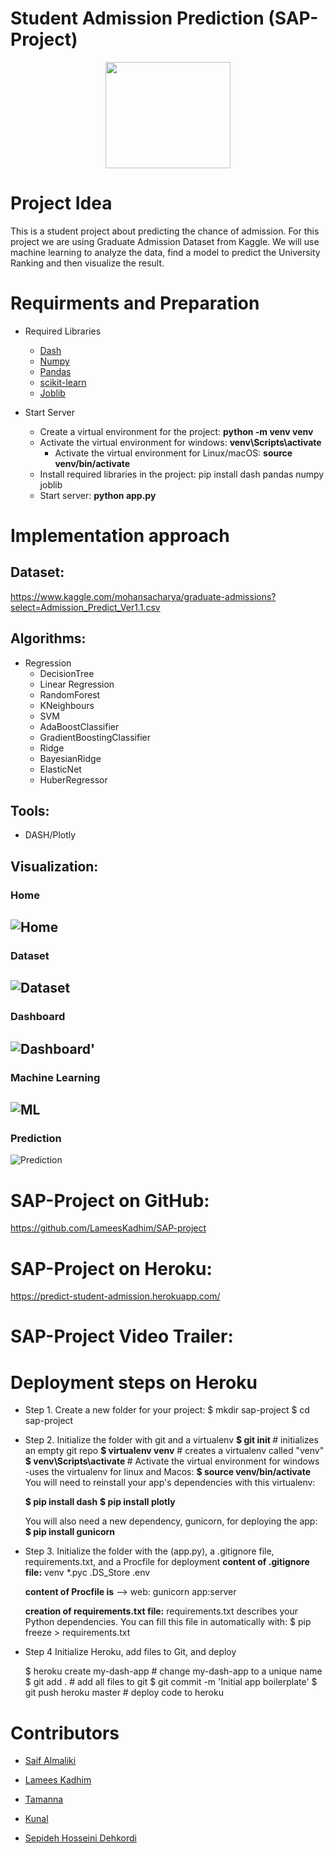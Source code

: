 # Student Admission Prediction (SAP-Project)

<p align="center">
<img src="https://github.com/LameesKadhim/SAP-project/blob/main/Frontend/assets/logo.jpg" width="200" height="170">
</p>

# Project Idea
This is a student project about predicting the chance of admission. For this project we are using Graduate Admission Dataset from Kaggle. We will use machine learning to analyze the data, find a model to predict the University Ranking and then visualize the result.

  
# Requirments and Preparation

  * Required Libraries
    + [Dash](https://plotly.com/dash/)
    + [Numpy](https://numpy.org/)
    + [Pandas](https://pandas.pydata.org/)
    + [scikit-learn](https://scikit-learn.org/stable/)
    + [Joblib](https://joblib.readthedocs.io/en/latest/)
  
  * Start Server
    * Create a virtual environment for the project: <b> python -m venv venv </b>
    * Activate the virtual environment for windows: <b> venv\Scripts\activate </b>
      - Activate the virtual environment for Linux/macOS: <b> source venv/bin/activate </b>
    * Install required libraries in the project: </b> pip install dash pandas numpy joblib </b>
    * Start server: <b> python app.py </b>

 
 
# Implementation approach   

## Dataset: 
  https://www.kaggle.com/mohansacharya/graduate-admissions?select=Admission_Predict_Ver1.1.csv

## Algorithms:
  * Regression
      * DecisionTree
      * Linear Regression
      * RandomForest
      * KNeighbours
      * SVM
      * AdaBoostClassifier
      * GradientBoostingClassifier
      * Ridge
      * BayesianRidge
      * ElasticNet
      * HuberRegressor
      
## Tools:
* DASH/Plotly

## Visualization:

###  Home
![Home](https://user-images.githubusercontent.com/57901189/107371093-258cbc00-6ae4-11eb-8c8b-c059b9f9cc26.png)
----------------------------------------------
###  Dataset
![Dataset](https://user-images.githubusercontent.com/57901189/107371106-2887ac80-6ae4-11eb-9198-cca7ff58b900.png)
----------------------------------------------
### Dashboard
![Dashboard'](https://user-images.githubusercontent.com/57901189/107371115-2c1b3380-6ae4-11eb-9044-572573527dec.png)
----------------------------------------------
### Machine Learning
![ML](https://user-images.githubusercontent.com/57901189/107371134-30475100-6ae4-11eb-8494-f6084c03b9a5.png)
----------------------------------------------
### Prediction
![Prediction](https://user-images.githubusercontent.com/57901189/107371144-34736e80-6ae4-11eb-8afb-3644751a2d65.png)



# SAP-Project on GitHub:
  https://github.com/LameesKadhim/SAP-project

# SAP-Project on Heroku:
  https://predict-student-admission.herokuapp.com/

# SAP-Project Video Trailer:

# Deployment steps on Heroku
* Step 1. Create a new folder for your project:
  $ mkdir sap-project
  $ cd sap-project
  
* Step 2. Initialize the folder with git and a virtualenv
  <b>$ git init </b>       # initializes an empty git repo
  <b>$ virtualenv venv</b> # creates a virtualenv called "venv"
  <b>$ venv\Scripts\activate </b> # Activate the virtual environment for windows
    -uses the virtualenv for linux and Macos:    <b>$ source venv/bin/activate </b>
  You will need to reinstall your app's dependencies with this virtualenv:

  <b>$ pip install dash</b>
  <b>$ pip install plotly</b>   
  
  You will also need a new dependency, gunicorn, for deploying the app:
  <b>$ pip install gunicorn</b>
  
* Step 3. Initialize the folder with the (app.py), a .gitignore file, requirements.txt, and a Procfile for deployment
  <b> content of .gitignore file:</b>
      venv
     *.pyc
     .DS_Store
     .env 
     
  <b> content of Procfile is</b> --> web: gunicorn app:server
   
   <b>creation of requirements.txt file:</b>
   requirements.txt describes your Python dependencies. You can fill this file in automatically with:
   $ pip freeze > requirements.txt
   
* Step 4 Initialize Heroku, add files to Git, and deploy

   $ heroku create my-dash-app # change my-dash-app to a unique name
   $ git add . # add all files to git
   $ git commit -m 'Initial app boilerplate'
   $ git push heroku master # deploy code to heroku
   

# Contributors
  * <a href="https://github.com/SaifAlmaliki" target="_blank">Saif Almaliki</a>
  
  * <a href="https://github.com/LameesKadhim" target="_blank">Lamees Kadhim</a>
  
  * <a href="https://github.com/tamanna18" target="_blank">Tamanna</a>
  
  * <a href="https://github.com/kunalait" target="_blank">Kunal</a>
  
  * <a href="https://github.com/Sepideh-hd" target="_blank">Sepideh Hosseini Dehkordi</a>
  

